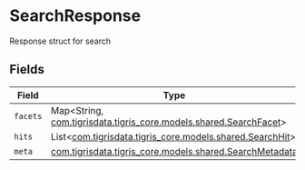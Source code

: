 # SearchResponse

Response struct for search


## Fields

| Field                                                                                                   | Type                                                                                                    | Required                                                                                                | Description                                                                                             |
| ------------------------------------------------------------------------------------------------------- | ------------------------------------------------------------------------------------------------------- | ------------------------------------------------------------------------------------------------------- | ------------------------------------------------------------------------------------------------------- |
| `facets`                                                                                                | Map<String, [com.tigrisdata.tigris_core.models.shared.SearchFacet](../../models/shared/SearchFacet.md)> | :heavy_minus_sign:                                                                                      | N/A                                                                                                     |
| `hits`                                                                                                  | List<[com.tigrisdata.tigris_core.models.shared.SearchHit](../../models/shared/SearchHit.md)>            | :heavy_minus_sign:                                                                                      | N/A                                                                                                     |
| `meta`                                                                                                  | [com.tigrisdata.tigris_core.models.shared.SearchMetadata](../../models/shared/SearchMetadata.md)        | :heavy_minus_sign:                                                                                      | N/A                                                                                                     |
